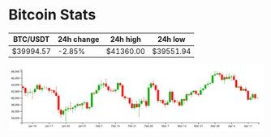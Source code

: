 # Bitcoin Stats

BTC/USDT|24h change|24h high|24h low|
|---|---|---|---|
|$39994.57|-2.85%|$41360.00|$39551.94|

<img src="./chart.svg">

